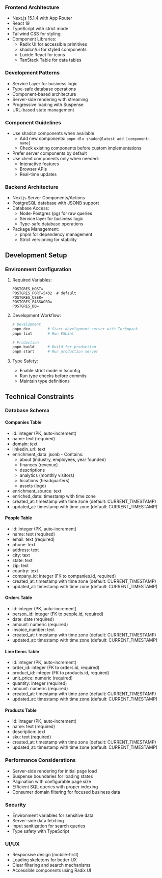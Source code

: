 ### Frontend Architecture
- Next.js 15.1.4 with App Router
- React 19
- TypeScript with strict mode
- Tailwind CSS for styling
- Component Libraries:
  * Radix UI for accessible primitives
  * shadcn/ui for styled components
  * Lucide React for icons
  * TanStack Table for data tables

### Development Patterns
- Service Layer for business logic
- Type-safe database operations
- Component-based architecture
- Server-side rendering with streaming
- Progressive loading with Suspense
- URL-based state management

### Component Guidelines
- Use shadcn components when available
  * Add new components: `pnpm dlx shadcn@latest add [component-name]`
  * Check existing components before custom implementations
- Prefer server components by default
- Use client components only when needed:
  * Interactive features
  * Browser APIs
  * Real-time updates


### Backend Architecture
- Next.js Server Components/Actions
- PostgreSQL database with JSONB support
- Database Access:
  * Node-Postgres (pg) for raw queries
  * Service layer for business logic
  * Type-safe database operations
- Package Management:
  * pnpm for dependency management
  * Strict versioning for stability

## Development Setup

### Environment Configuration
1. Required Variables:
   ```
   POSTGRES_HOST=
   POSTGRES_PORT=5432  # default
   POSTGRES_USER=
   POSTGRES_PASSWORD=
   POSTGRES_DB=
   ```

2. Development Workflow:
   ```bash
   # Development
   pnpm dev        # Start development server with Turbopack
   pnpm lint       # Run ESLint

   # Production
   pnpm build      # Build for production
   pnpm start      # Run production server
   ```

3. Type Safety:
   - Enable strict mode in tsconfig
   - Run type checks before commits
   - Maintain type definitions

## Technical Constraints

### Database Schema

#### Companies Table
- id: integer (PK, auto-increment)
- name: text (required)
- domain: text
- linkedin_url: text
- enrichment_data: jsonb - Contains:
  - about (industry, employees, year founded)
  - finances (revenue)
  - descriptions
  - analytics (monthly visitors)
  - locations (headquarters)
  - assets (logo)
- enrichment_source: text
- enriched_date: timestamp with time zone
- created_at: timestamp with time zone (default: CURRENT_TIMESTAMP)
- updated_at: timestamp with time zone (default: CURRENT_TIMESTAMP)

#### People Table
- id: integer (PK, auto-increment)
- name: text (required)
- email: text (required)
- phone: text
- address: text
- city: text
- state: text
- zip: text
- country: text
- company_id: integer (FK to companies.id, required)
- created_at: timestamp with time zone (default: CURRENT_TIMESTAMP)
- updated_at: timestamp with time zone (default: CURRENT_TIMESTAMP)

#### Orders Table
- id: integer (PK, auto-increment)
- person_id: integer (FK to people.id, required)
- date: date (required)
- amount: numeric (required)
- invoice_number: text
- created_at: timestamp with time zone (default: CURRENT_TIMESTAMP)
- updated_at: timestamp with time zone (default: CURRENT_TIMESTAMP)

#### Line Items Table
- id: integer (PK, auto-increment)
- order_id: integer (FK to orders.id, required)
- product_id: integer (FK to products.id, required)
- unit_price: numeric (required)
- quantity: integer (required)
- amount: numeric (required)
- created_at: timestamp with time zone (default: CURRENT_TIMESTAMP)
- updated_at: timestamp with time zone (default: CURRENT_TIMESTAMP)

#### Products Table
- id: integer (PK, auto-increment)
- name: text (required)
- description: text
- sku: text (required)
- created_at: timestamp with time zone (default: CURRENT_TIMESTAMP)
- updated_at: timestamp with time zone (default: CURRENT_TIMESTAMP)

### Performance Considerations
- Server-side rendering for initial page load
- Suspense boundaries for loading states
- Pagination with configurable page size
- Efficient SQL queries with proper indexing
- Consumer domain filtering for focused business data

### Security
- Environment variables for sensitive data
- Server-side data fetching
- Input sanitization for search queries
- Type safety with TypeScript

### UI/UX
- Responsive design (mobile-first)
- Loading skeletons for better UX
- Clear filtering and search mechanisms
- Accessible components using Radix UI
